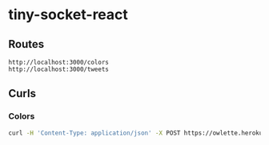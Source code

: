 # tiny-socket-react

## Routes
```
http://localhost:3000/colors
http://localhost:3000/tweets
```

## Curls

### Colors
```bash
curl -H 'Content-Type: application/json' -X POST https://owlette.herokuapp.com/color -d "{\"color\":\"#614051\"}"
```
